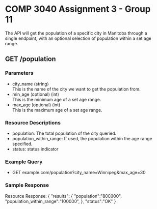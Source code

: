 # COMP 3040 Assignment 3 - Group 11
  
The API will get the population of a specific city in Manitoba through a single endpoint, with an optional selection of population within a set age range.

## GET /population
### Parameters
- city_name (string)  
  This is the name of the city we want to get the population from.
- min_age (optional) (int)  
  This is the minimum age of a set age range.
- max_age (optional) (int)  
  This is the maximum age of a set age range.

### Resource Descriptions
- population: The total population of the city queried.
- population_within_range: If used, the population within the age range specified.
- status: status indicator

### Example Query
- GET example.com/population?city_name=Winnipeg&max_age=30

### Sample Response
Resource Response:
{
	"results":
	{
    	    "population":"800000",
    	    "population_within_range":"100000",
	},
   	"status":"OK"
}


